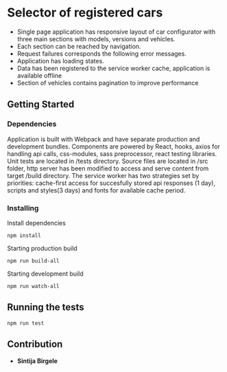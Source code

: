# Selector of registered cars
- Single page application has responsive layout of car configurator with three main sections with models, versions and vehicles.
- Each section can be reached by navigation.
- Request failures corresponds the following error messages.
- Application has loading states.
- Data has been registered to the service worker cache, application is available offline
- Section of vehicles contains pagination to improve performance

## Getting Started

### Dependencies
Application is built with Webpack and have separate production and development bundles. Components are powered by React, hooks, axios for handling api calls, css-modules, sass preprocessor, react testing libraries. Unit tests are located in /tests directory. Source files are located in /src folder, http server has been modified to access and serve content from target /build directory. The service worker has two strategies set by priorities: cache-first access for succesfully stored api responses (1 day), scripts and styles(3 days) and fonts for available cache period.

### Installing

Install dependencies

```
npm install
```

Starting production build
```
npm run build-all
```
Starting development build
```
npm run watch-all
```

## Running the tests

```
npm run test
```

## Contribution

* **Sintija Birgele**
